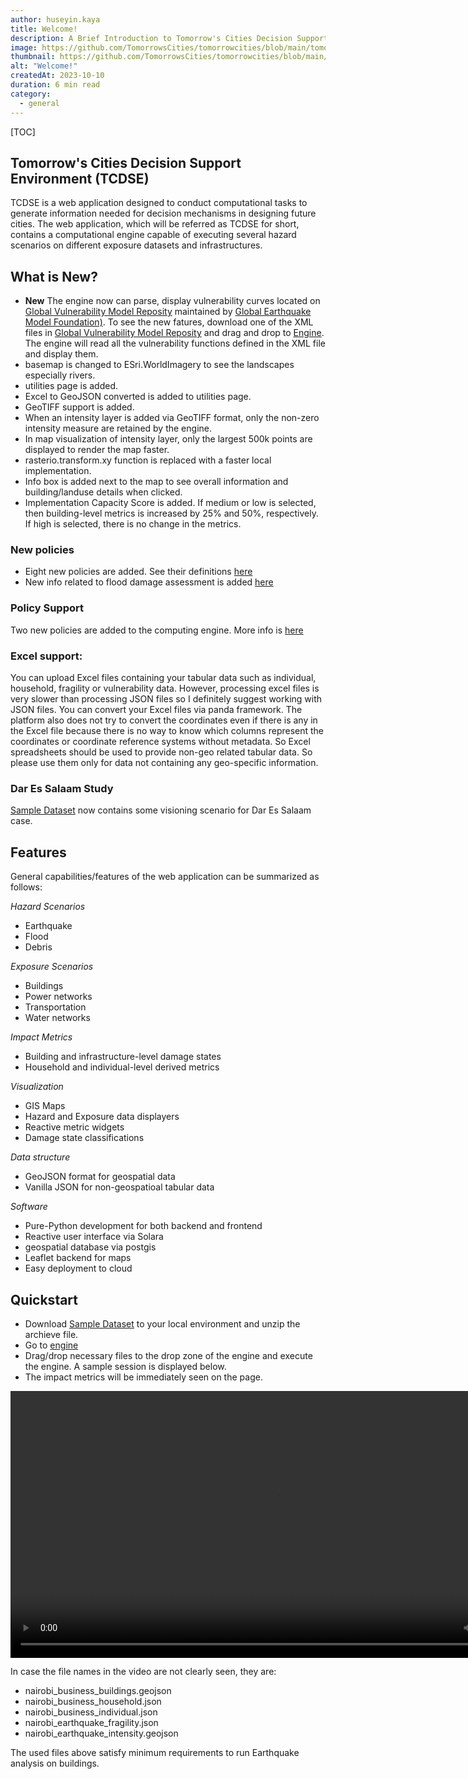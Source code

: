 ```yaml
---
author: huseyin.kaya
title: Welcome!
description: A Brief Introduction to Tomorrow's Cities Decision Support Environment (TCDSE)
image: https://github.com/TomorrowsCities/tomorrowcities/blob/main/tomorrowcities/content/images/welcome.jpg?raw=true
thumbnail: https://github.com/TomorrowsCities/tomorrowcities/blob/main/tomorrowcities/content/images/welcome.jpg?raw=true
alt: "Welcome!"
createdAt: 2023-10-10
duration: 6 min read
category:
  - general
---
```


[TOC]

## Tomorrow's Cities Decision Support Environment (TCDSE)
TCDSE is a web application designed to conduct computational tasks to generate information needed for decision mechanisms in designing future cities. The web application, which will be referred as TCDSE for short, contains a computational engine capable of executing several hazard scenarios on different exposure datasets and infrastructures. 

## What is New?
* **New** The engine now can parse, display vulnerability curves located on [Global Vulnerability Model Reposity](https://github.com/gem/global_vulnerability_model) maintained by [Global Earthquake Model Foundation)](https://www.globalquakemodel.org/gem). To see the new fatures, download one of the XML files in  [Global Vulnerability Model Reposity](https://github.com/gem/global_vulnerability_model) and drag and drop to [Engine](/engine). The engine will read all the vulnerability functions defined in the XML file and display them. 
* basemap is changed to ESri.WorldImagery to see the landscapes especially rivers.
* utilities page is added.
* Excel to GeoJSON converted is added to utilities page.
* GeoTIFF support is added. 
* When an intensity layer is added via GeoTIFF format, only the non-zero intensity measure are retained by the engine.
* In map visualization of intensity layer, only the largest 500k points are displayed to render the map faster.
* rasterio.transform.xy function is replaced with a faster local implementation.
* Info box is added next to the map to see overall information and building/landuse details
when clicked.
* Implementation Capacity Score is added. If medium or low is selected, then building-level metrics is increased by 25% and 50%, respectively. If high is selected, there is no change in the metrics.

### New policies
* Eight new policies are added. See their definitions [here](/docs/policies)
* New info related to flood damage assessment is added [here](/docs/flood)

### Policy Support
Two new policies are added to the computing engine. More info is [here](/docs/policies)

### Excel support:
You can  upload Excel files containing your tabular data such as individual, household, fragility or vulnerability data. However, processing excel files is very slower than processing JSON files so I definitely suggest working with JSON files. You can convert your Excel files via panda framework. The platform also does not try to convert the coordinates even if there is any in the Excel file because there is no way to know which columns represent the coordinates or coordinate reference systems without metadata. So Excel spreadsheets should be used to provide non-geo related tabular data.  So please use them only for data not containing any geo-specific information. 

### Dar Es Salaam Study
[Sample Dataset](https://drive.google.com/file/d/1BGPZQ2IKJHY9ExOCCHcNNrCTioYZ8D1y/view?usp=sharing) now contains some visioning scenario for Dar Es Salaam case.

## Features
General capabilities/features of the web application can be summarized as follows:


*Hazard Scenarios*

* Earthquake
* Flood
* Debris

*Exposure Scenarios*

* Buildings
* Power networks
* Transportation
* Water networks

*Impact Metrics*

* Building and infrastructure-level damage states
* Household and individual-level derived metrics

*Visualization*

* GIS Maps
* Hazard and Exposure data displayers
* Reactive metric widgets
* Damage state classifications

*Data structure*

* GeoJSON format for geospatial data
* Vanilla JSON for non-geospatioal tabular data

*Software*

* Pure-Python development for both backend and frontend
* Reactive user interface via Solara
* geospatial database via postgis
* Leaflet backend for maps
* Easy deployment to cloud


## Quickstart
* Download [Sample Dataset](https://drive.google.com/file/d/1BGPZQ2IKJHY9ExOCCHcNNrCTioYZ8D1y/view?usp=sharing) to your local environment and unzip the archieve file.
* Go to [engine](/engine)
* Drag/drop necessary files to the drop zone of the engine and execute the engine. A sample session is displayed below. 
* The impact metrics will be immediately seen on the page.

<video width="853" controls>
  <source src="https://github-production-user-asset-6210df.s3.amazonaws.com/2515171/270064030-0733ad34-0a7f-445e-86fb-9a61df4e2969.mp4" type="video/mp4">
</video>

In case the file names in the video are not clearly seen, they are: 

* nairobi_business_buildings.geojson
* nairobi_business_household.json
* nairobi_business_individual.json
* nairobi_earthquake_fragility.json
* nairobi_earthquake_intensity.geojson

The used files above satisfy minimum requirements to run Earthquake analysis on buildings. 